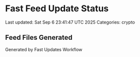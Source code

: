 # Fast Feed Update Status
Last updated: Sat Sep  6 23:41:47 UTC 2025
Categories: crypto

## Feed Files Generated

Generated by Fast Updates Workflow
